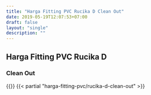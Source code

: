 ```yaml
---
title: "Harga Fitting PVC Rucika D Clean Out"
date: 2019-05-19T12:07:53+07:00
draft: false
layout: "single"
description: ""
---
```


## Harga Fitting PVC Rucika D
### Clean Out
{{<kontak-button>}}
{{< partial "harga-fitting-pvc/rucika-d-clean-out" >}}
